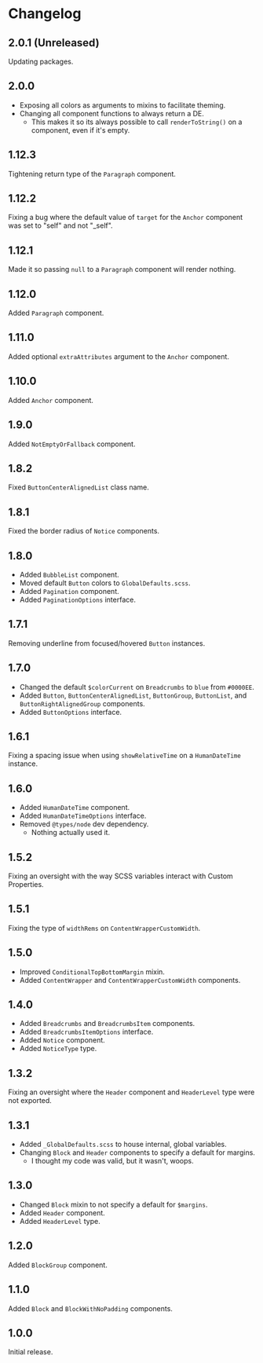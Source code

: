 # Changelog
## 2.0.1 (Unreleased)
Updating packages.

## 2.0.0

* Exposing all colors as arguments to mixins to facilitate theming.
* Changing all component functions to always return a DE.
	* This makes it so its always possible to call `renderToString()` on a component, even if it's empty.

## 1.12.3
Tightening return type of the `Paragraph` component.

## 1.12.2
Fixing a bug where the default value of `target` for the `Anchor` component was set to "self" and not "_self".

## 1.12.1
Made it so passing `null` to a `Paragraph` component will render nothing.

## 1.12.0
Added `Paragraph` component.

## 1.11.0
Added optional `extraAttributes` argument to the `Anchor` component.

## 1.10.0
Added `Anchor` component.

## 1.9.0
Added `NotEmptyOrFallback` component.

## 1.8.2
Fixed `ButtonCenterAlignedList` class name.

## 1.8.1
Fixed the border radius of `Notice` components.

## 1.8.0

* Added `BubbleList` component.
* Moved default `Button` colors to `GlobalDefaults.scss`.
* Added `Pagination` component.
* Added `PaginationOptions` interface.

## 1.7.1
Removing underline from focused/hovered `Button` instances.

## 1.7.0

* Changed the default `$colorCurrent` on `Breadcrumbs` to `blue` from `#0000EE`.
* Added `Button`, `ButtonCenterAlignedList`, `ButtonGroup`, `ButtonList`, and `ButtonRightAlignedGroup` components.
* Added `ButtonOptions` interface.

## 1.6.1
Fixing a spacing issue when using `showRelativeTime` on a `HumanDateTime` instance.

## 1.6.0

* Added `HumanDateTime` component.
* Added `HumanDateTimeOptions` interface.
* Removed `@types/node` dev dependency.
	* Nothing actually used it.

## 1.5.2
Fixing an oversight with the way SCSS variables interact with Custom Properties.

## 1.5.1
Fixing the type of `widthRems` on `ContentWrapperCustomWidth`.

## 1.5.0

* Improved `ConditionalTopBottomMargin` mixin.
* Added `ContentWrapper` and `ContentWrapperCustomWidth` components.

## 1.4.0

* Added `Breadcrumbs` and `BreadcrumbsItem` components.
* Added `BreadcrumbsItemOptions` interface.
* Added `Notice` component.
* Added `NoticeType` type.

## 1.3.2
Fixing an oversight where the `Header` component and `HeaderLevel` type were not exported.

## 1.3.1

* Added `_GlobalDefaults.scss` to house internal, global variables.
* Changing `Block` and `Header` components to specify a default for margins.
	* I thought my code was valid, but it wasn't, woops.

## 1.3.0

* Changed `Block` mixin to not specify a default for `$margins`.
* Added `Header` component.
* Added `HeaderLevel` type.

## 1.2.0
Added `BlockGroup` component.

## 1.1.0
Added `Block` and `BlockWithNoPadding` components.

## 1.0.0
Initial release.
